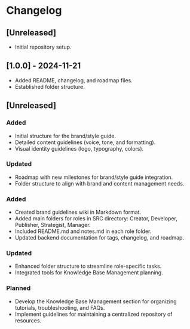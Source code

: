 # Changelog

## [Unreleased]
- Initial repository setup.

## [1.0.0] - 2024-11-21
- Added README, changelog, and roadmap files.
- Established folder structure.

## [Unreleased]
### Added
- Initial structure for the brand/style guide.
- Detailed content guidelines (voice, tone, and formatting).
- Visual identity guidelines (logo, typography, colors).

### Updated
- Roadmap with new milestones for brand/style guide integration.
- Folder structure to align with brand and content management needs.

### Added
- Created brand guidelines wiki in Markdown format.
- Added main folders for roles in SRC directory: Creator, Developer, Publisher, Strategist, Manager.
- Included README.md and notes.md in each role folder.
- Updated backend documentation for tags, changelog, and roadmap.

### Updated
- Enhanced folder structure to streamline role-specific tasks.
- Integrated tools for Knowledge Base Management planning.

### Planned
- Develop the Knowledge Base Management section for organizing tutorials, troubleshooting, and FAQs.
- Implement guidelines for maintaining a centralized repository of resources.